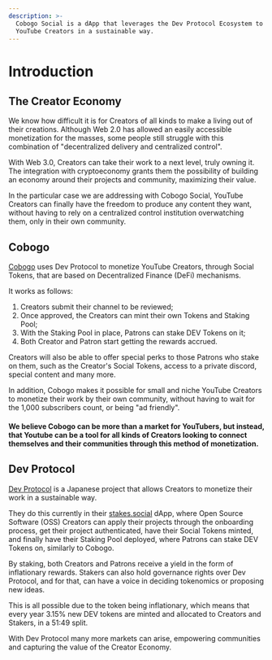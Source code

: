 ```yaml
---
description: >-
  Cobogo Social is a dApp that leverages the Dev Protocol Ecosystem to monetize
  YouTube Creators in a sustainable way.
---
```


# Introduction

## The Creator Economy

We know how difficult it is for Creators of all kinds to make a living out of their creations. Although Web 2.0 has allowed an easily accessible monetization for the masses, some people still struggle with this combination of "decentralized delivery and centralized control".&#x20;

With Web 3.0, Creators can take their work to a next level, truly owning it. The integration with cryptoeconomy grants them the possibility of building an economy around their projects and community, maximizing their value.

In the particular case we are addressing with Cobogo Social, YouTube Creators can finally have the freedom to produce any content they want, without having to rely on a centralized control institution overwatching them, only in their own community.

## Cobogo&#x20;

[Cobogo](https://cobogo.social) uses Dev Protocol to monetize YouTube Creators, through Social Tokens, that are based on Decentralized Finance (DeFi) mechanisms.&#x20;

It works as follows:

1. Creators submit their channel to be reviewed;
2. Once approved, the Creators can mint their own Tokens and Staking Pool;
3. With the Staking Pool in place, Patrons can stake DEV Tokens on it;
4. Both Creator and Patron start getting the rewards accrued.

Creators will also be able to offer special perks to those Patrons who stake on them, such as the Creator's Social Tokens, access to a private discord, special content and many more.

In addition, Cobogo makes it possible for small and niche YouTube Creators to monetize their work by their own community, without having to wait for the 1,000 subscribers count, or being "ad friendly".&#x20;

#### We believe Cobogo can be more than a market for YouTubers, but instead, that Youtube can be a tool for all kinds of Creators looking to connect themselves and their communities through this method of monetization.

## Dev Protocol

[Dev Protocol](https://docs.devprotocol.xyz/en/introduction/) is a Japanese project that allows Creators to monetize their work in a sustainable way.&#x20;

They do this currently in their [stakes.social](https://stakes.social) dApp, where Open Source Software (OSS) Creators can apply their projects through the onboarding process, get their project authenticated, have their Social Tokens minted, and finally have their Staking Pool deployed, where Patrons can stake DEV Tokens on, similarly to Cobogo.

By staking, both Creators and Patrons receive a yield in the form of inflationary rewards. Stakers can also hold governance rights over Dev Protocol, and for that, can have a voice in deciding tokenomics or proposing new ideas.&#x20;

This is all possible due to the token being inflationary, which means that every year 3.15% new DEV tokens are minted and allocated to Creators and Stakers, in a 51:49 split.

With Dev Protocol many more markets can arise, empowering communities and capturing the value of the Creator Economy.
